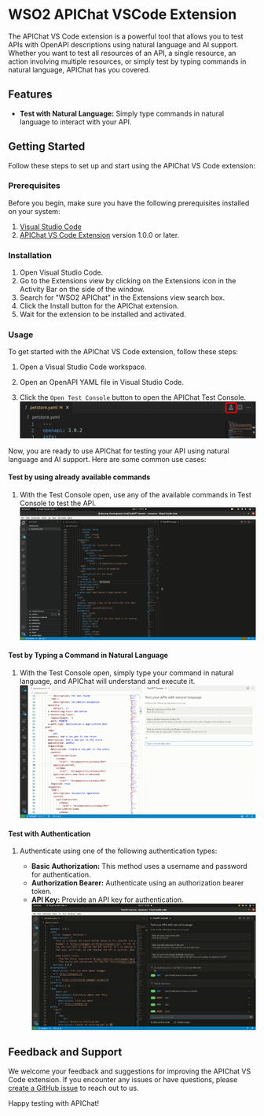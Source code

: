 # WSO2 APIChat VSCode Extension

The APIChat VS Code extension is a powerful tool that allows you to test APIs with OpenAPI descriptions using natural language and AI support. Whether you want to test all resources of an API, a single resource, an action involving multiple resources, or simply test by typing commands in natural language, APIChat has you covered.

## Features

- **Test with Natural Language:** Simply type commands in natural language to interact with your API.

## Getting Started

Follow these steps to set up and start using the APIChat VS Code extension:

### Prerequisites

Before you begin, make sure you have the following prerequisites installed on your system:

1. [Visual Studio Code](https://code.visualstudio.com/download)
2. [APIChat VS Code Extension](https://marketplace.visualstudio.com/items?itemName=WSO2.test-gpt) version 1.0.0 or later.

### Installation

1. Open Visual Studio Code.
2. Go to the Extensions view by clicking on the Extensions icon in the Activity Bar on the side of the window.
3. Search for "WSO2 APIChat" in the Extensions view search box.
4. Click the Install button for the APIChat extension.
5. Wait for the extension to be installed and activated.

### Usage

To get started with the APIChat VS Code extension, follow these steps:

1. Open a Visual Studio Code workspace.

2. Open an OpenAPI YAML file in Visual Studio Code.

3. Click the `Open Test Console` button to open the APIChat Test Console.
![Open Test Console](docs/testgpt-extension/images/open-test-console.png)

Now, you are ready to use APIChat for testing your API using natural language and AI support. Here are some common use cases:

#### Test by using already available commands

1. With the Test Console open, use any of the available commands in Test Console to test the API.
![Test Using Available Commands](docs/testgpt-extension/images/test-using-available-commands.gif)

#### Test by Typing a Command in Natural Language

1. With the Test Console open, simply type your command in natural language, and APIChat will understand and execute it.
![Command In Natural Language](docs/testgpt-extension/images/command-with-natural-lang.gif)

#### Test with Authentication
1. Authenticate using one of the following authentication types:

   - **Basic Authorization:** This method uses a username and password for authentication.
   - **Authorization Bearer:** Authenticate using an authorization bearer token.
   - **API Key:** Provide an API key for authentication.
   ![Authentication](docs/testgpt-extension/images/authentication.gif)

## Feedback and Support

We welcome your feedback and suggestions for improving the APIChat VS Code extension. If you encounter any issues or have questions, please [create a GitHub issue](https://github.com/wso2/choreo-vscode/issues) to reach out to us.

Happy testing with APIChat!
